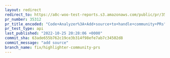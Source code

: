 ```yaml
---
layout: redirect
redirect_to: https://a8c-woo-test-reports.s3.amazonaws.com/public/pr/35312/api/index.html
pr_number: 35312
pr_title_encoded: "Code+Analyzer%3A+Add+source+to+handle+community+PRs"
pr_test_type: api
last_published: "2022-10-25 20:28:06 +0000"
commit_sha: 63ade655b762c19ce3b314f98efe7ab7c34502d8
commit_message: "add source"
branch_name: fix/highlighter-community-prs
---
```


